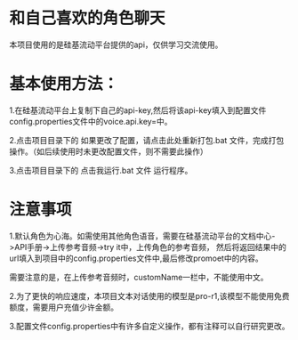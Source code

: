 # 和自己喜欢的角色聊天

本项目使用的是硅基流动平台提供的api，仅供学习交流使用。

# 基本使用方法：
1.在硅基流动平台上复制下自己的api-key,然后将该api-key填入到配置文件config.properties文件中的voice.api.key=中。

2.点击项目目录下的 如果更改了配置，请点击此处重新打包.bat 文件，完成打包操作。（如后续使用时未更改配置文件，则不需要此操作）

3.点击项目目录下的 点击我运行.bat 文件 运行程序。

# 注意事项
1.默认角色为心海。如需使用其他角色语音，需要在硅基流动平台的文档中心->API手册->上传参考音频->try it中，上传角色的参考音频，
然后将返回结果中的url填入到项目中的config.properties文件中,最后修改promoet中的内容。

需要注意的是，在上传参考音频时，customName一栏中，不能使用中文。

2.为了更快的响应速度，本项目文本对话使用的模型是pro-r1,该模型不能使用免费额度，需要用户充值少许金额。

3.配置文件config.properties中有许多自定义操作，都有注释可以自行研究更改。
